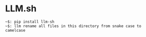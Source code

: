 # LLM.sh

```
~$: pip install llm-sh
~$: llm rename all files in this directory from snake case to camelcase
```
